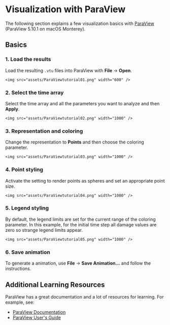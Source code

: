 # Visualization with ParaView

The following section explains a few visualization basics with [ParaView](https://www.paraview.org) (ParaView 5.10.1 on macOS Monterey).

## Basics
### 1. Load the results
Load the resulting `.vtu` files into ParaView with **File** $\rightarrow$ **Open**.
```@raw html
<img src="assets/ParaViewtutorial01.png" width="600" />
```

### 2. Select the time array
Select the time array and all the parameters you want to analyze and then **Apply**.
```@raw html
<img src="assets/ParaViewtutorial02.png" width="1000" />
```

### 3. Representation and coloring
Change the representation to **Points** and then choose the coloring parameter.
```@raw html
<img src="assets/ParaViewtutorial03.png" width="1000" />
```

### 4. Point styling
Activate the setting to render points as spheres and set an appropriate point size.
```@raw html
<img src="assets/ParaViewtutorial04.png" width="1000" />
```

### 5. Legend styling
By default, the legend limits are set for the current range of the coloring parameter.
In this example, for the initial time step all damage values are zero so strange legend limits appear.
```@raw html
<img src="assets/ParaViewtutorial05.png" width="1000" />
```

### 6. Save animation
To generate a animation, use **File** $\rightarrow$ **Save Animation...** and follow the instructions.

## Additional Learning Resources
ParaView has a great documentation and a lot of resources for learning.
For example, see:

- [ParaView Documentation](https://docs.paraview.org/en/latest/)
- [ParaView User's Guide](https://docs.paraview.org/en/latest/UsersGuide/index.html)